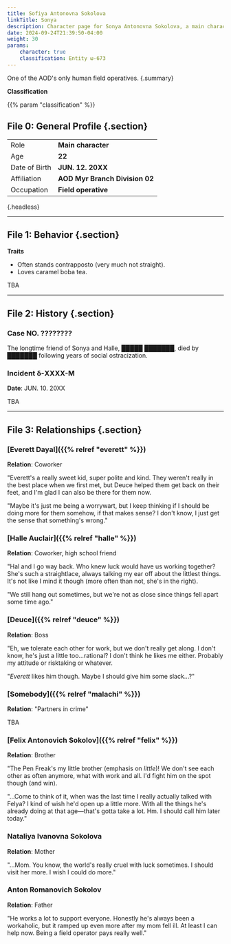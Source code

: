 ```yaml
---
title: Sofiya Antonovna Sokolova
linkTitle: Sonya
description: Character page for Sonya Antonovna Sokolova, a main character in Aegis of Death.
date: 2024-09-24T21:39:50-04:00
weight: 30
params:
    character: true
    classification: Entity ω-673
---
```


One of the AOD's only human field operatives.
{.summary}

<!--more-->

**Classification**

{{% param "classification" %}}

## File 0: General Profile {.section}

|               |                          |
| ------------- | ------------------------ |
| Role          | **Main character**       |
| Age           | **22**                   |
| Date of Birth | **JUN. 12. 20XX**        |
| Affiliation   | **AOD Myr Branch Division 02** |
| Occupation    | **Field operative**            |
{.headless}

***

## File 1: Behavior {.section}

**Traits**

- Often stands contrapposto (very much not straight).
- Loves caramel boba tea.

TBA

***

## File 2: History {.section}

### Case NO. ????????

The longtime friend of Sonya and Halle, █████ ███████, died by ███████ following
years of social ostracization.

### Incident δ-XXXX-M

**Date**: JUN. 10. 20XX

TBA

***

## File 3: Relationships {.section}

### [Everett Dayal]({{% relref "everett" %}})

**Relation**: Coworker

"Everett's a really sweet kid, super polite and kind. They weren't really in the best place
when we first met, but Deuce helped them get back on their feet, and I'm glad I can also
be there for them now.

"Maybe it's just me being a worrywart, but I keep thinking if I should be doing more for
them somehow, if that makes sense? I don't know, I just get the sense that something's wrong."

### [Halle Auclair]({{% relref "halle" %}})

**Relation**: Coworker, high school friend

"Hal and I go way back. Who knew luck would have us working together?
She's such a straightlace, always talking my ear off about the littlest things. It's not like
I mind it though (more often than not, she's in the right).

"We still hang out sometimes, but we're not as close since things fell apart some time ago."

### [Deuce]({{% relref "deuce" %}})

**Relation**: Boss

"Eh, we tolerate each other for work, but we don't really get along. I don't know, he's
just a little too...rational? I don't think he likes me either. Probably my
attitude or risktaking or whatever.

"*Everett* likes him though. Maybe I should give him some slack...?"

### [Somebody]({{% relref "malachi" %}})

**Relation**: "Partners in crime"

TBA

### [Felix Antonovich Sokolov]({{% relref "felix" %}})

**Relation**: Brother

"The Pen Freak's my little brother (emphasis on *little*)! We don't see each other as often anymore,
what with work and all. I'd fight him on the spot though (and win).

"...Come to think of it, when was the last time I really actually talked with Felya? I kind of
wish he'd open up a little more. With all the things he's already doing at that age—that's
gotta take a lot. Hm. I should call him later today."

### Nataliya Ivanovna Sokolova

**Relation**: Mother

"...Mom. You know, the world's really cruel with luck sometimes. I should visit her more.
I wish I could do more."

### Anton Romanovich Sokolov

**Relation**: Father

"He works a lot to support everyone. Honestly he's always been a workaholic, but it
ramped up even more after my mom fell ill. At least I can help now. Being a field operator
pays really well."
